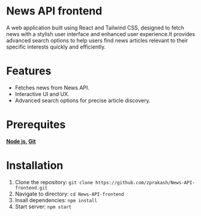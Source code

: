 # News API frontend  
A web application built using React and Tailwind CSS, designed to fetch news with a stylish user interface and enhanced user experience.It provides advanced search options to help users find news articles relevant to their specific interests quickly and efficiently.

# Features
- Fetches news from News API.
- Interactive UI and UX.
- Advanced search options for precise article discovery.  

# Prerequites
**[Node js](https://nodejs.org/en/download), [Git](https://git-scm.com/downloads)**
# Installation
1. Clone the repository: `git clone https://github.com/zprakash/News-API-frontend.git`
2. Navigate to directory: `cd News-API-frontend`
3. Insall dependencies: `npm install`
4. Start server: `npm start`